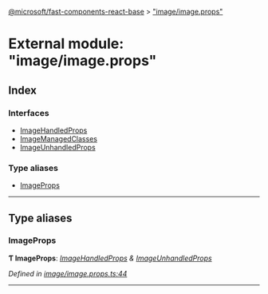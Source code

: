 [@microsoft/fast-components-react-base](../README.md) > ["image/image.props"](../modules/_image_image_props_.md)

# External module: "image/image.props"

## Index

### Interfaces

* [ImageHandledProps](../interfaces/_image_image_props_.imagehandledprops.md)
* [ImageManagedClasses](../interfaces/_image_image_props_.imagemanagedclasses.md)
* [ImageUnhandledProps](../interfaces/_image_image_props_.imageunhandledprops.md)

### Type aliases

* [ImageProps](_image_image_props_.md#imageprops)

---

## Type aliases

<a id="imageprops"></a>

###  ImageProps

**Ƭ ImageProps**: *[ImageHandledProps](../interfaces/_image_image_props_.imagehandledprops.md) & [ImageUnhandledProps](../interfaces/_image_image_props_.imageunhandledprops.md)*

*Defined in [image/image.props.ts:44](https://github.com/Microsoft/fast-dna/blob/164dd3ca/packages/fast-components-react-base/src/image/image.props.ts#L44)*

___


